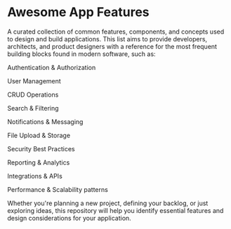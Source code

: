 # Awesome App Features

A curated collection of common features, components, and concepts used to design and build applications.
This list aims to provide developers, architects, and product designers with a reference for the most frequent building blocks found in modern software, such as:

Authentication & Authorization

User Management

CRUD Operations

Search & Filtering

Notifications & Messaging

File Upload & Storage

Security Best Practices

Reporting & Analytics

Integrations & APIs

Performance & Scalability patterns

Whether you're planning a new project, defining your backlog, or just exploring ideas, this repository will help you identify essential features and design considerations for your application.
